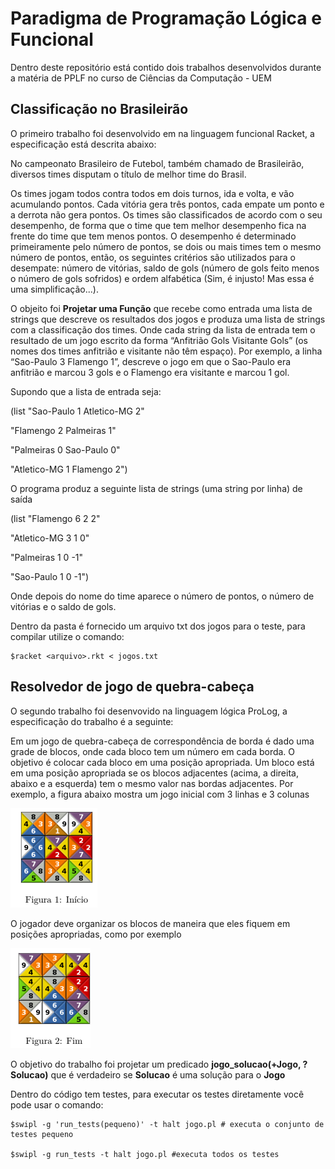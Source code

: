 # Paradigma de Programação Lógica e Funcional

Dentro deste repositório está contido dois trabalhos desenvolvidos durante a matéria de PPLF no curso de Ciências da Computação - UEM

## Classificação no Brasileirão

O primeiro trabalho foi desenvolvido em na linguagem funcional Racket, a especificação está descrita abaixo:

No campeonato Brasileiro de Futebol, também chamado de Brasileirão, diversos times disputam o título de melhor time do Brasil.

Os times jogam todos contra todos em dois turnos, ida e volta, e vão acumulando pontos. Cada vitória gera
três pontos, cada empate um ponto e a derrota não gera pontos. Os times são classificados de acordo com
o seu desempenho, de forma que o time que tem melhor desempenho fica na frente do time que tem menos
pontos. O desempenho é determinado primeiramente pelo número de pontos, se dois ou mais times tem o
mesmo número de pontos, então, os seguintes critérios são utilizados para o desempate: número de vitórias,
saldo de gols (número de gols feito menos o número de gols sofridos) e ordem alfabética (Sim, é injusto! Mas
essa é uma simplificação...).

O objeito foi **Projetar uma Função** que recebe como entrada uma lista de strings que descreve os resultados dos jogos e produza uma lista de strings com a classificação dos times. Onde cada string da lista de entrada tem o resultado de um jogo escrito da forma “Anfitrião Gols Visitante Gols”
(os nomes dos times anfitrião e visitante não têm espaço). Por exemplo, a linha “Sao-Paulo 3 Flamengo 1”,
descreve o jogo em que o Sao-Paulo era anfitrião e marcou 3 gols e o Flamengo era visitante e marcou 1 gol.

Supondo que a lista de entrada seja:

(list "Sao-Paulo 1 Atletico-MG 2"

"Flamengo 2 Palmeiras 1"

"Palmeiras 0 Sao-Paulo 0"

"Atletico-MG 1 Flamengo 2")

O programa produz a seguinte lista de strings (uma string por linha) de saída

(list "Flamengo 6 2 2"

"Atletico-MG 3 1 0"

"Palmeiras 1 0 -1"

"Sao-Paulo 1 0 -1")

Onde depois do nome do time aparece o número de pontos, o número de vitórias e o saldo de gols.

Dentro da pasta é fornecido um arquivo txt dos jogos para o teste, para compilar utilize o comando:

```
$racket <arquivo>.rkt < jogos.txt
```

## Resolvedor de jogo de quebra-cabeça

O segundo trabalho foi desenvovido na linguagem lógica ProLog, a especificação do trabalho é a seguinte:

Em um jogo de quebra-cabeça de correspondência de borda é dado uma grade de blocos, onde cada bloco
tem um número em cada borda. O objetivo é colocar cada bloco em uma posição apropriada. Um bloco
está em uma posição apropriada se os blocos adjacentes (acima, a direita, abaixo e a esquerda) tem o mesmo
valor nas bordas adjacentes. Por exemplo, a figura abaixo mostra um jogo inicial com 3 linhas e 3 colunas

![Imagem 1](Quebra_Cabeca/imagem12.png)

O jogador deve organizar os blocos de maneira que eles fiquem em posições apropriadas, como por exemplo

![Imagem 2](Quebra_Cabeca/imagem2.png)

O objetivo do trabalho foi projetar um predicado **jogo_solucao(+Jogo, ?Solucao)** que é verdadeiro se **Solucao** é uma solução para o **Jogo**

Dentro do código tem testes, para executar os testes diretamente você pode usar o comando:

```
$swipl -g 'run_tests(pequeno)' -t halt jogo.pl # executa o conjunto de testes pequeno

$swipl -g run_tests -t halt jogo.pl #executa todos os testes
```
